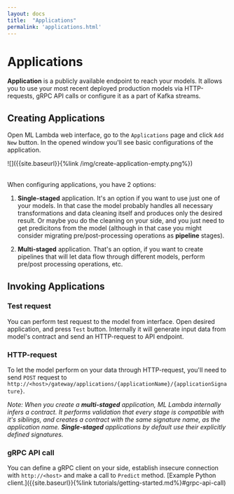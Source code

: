 ```yaml
---
layout: docs
title:  "Applications"
permalink: 'applications.html'
---
```


# Applications 

__Application__ is a publicly available endpoint to reach your models. It allows you to use your most recent deployed production models via HTTP-requests, gRPC API calls or configure it as a part of Kafka streams. 

## Creating Applications

Open ML Lambda web interface, go to the `Applications` page and click `Add New` button. In the opened window you'll see basic configurations of the application. 

![]({{site.baseurl}}{%link /img/create-application-empty.png%})

<br>
When configuring applications, you have 2 options:

1. __Single-staged__ application. It's an option if you want to use just one of your models. In that case the model probably handles all necessary transformations and data cleaning itself and produces only the desired result. Or maybe you do the cleaning on your side, and you just need to get predicitons from the model (although in that case you might consider migrating pre/post-processing operations as __pipeline__ stages). 

2. __Multi-staged__ application. That's an option, if you want to create pipelines that will let data flow through different models, perform pre/post processing operations, etc.

## Invoking Applications

### Test request

You can perform test request to the model from interface. Open desired application, and press `Test` button. Internally it will generate input data from model's contract and send an HTTP-request to API endpoint. 

### HTTP-request

To let the model perform on your data through HTTP-request, you'll need to send `POST` request to `http://<host>/gateway/applications/{applicationName}/{applicationSignature}`. 

_Note: When you create a __multi-staged__ application, ML Lambda internally infers a contract. It performs validation that every stage is compatible with it's siblings, and creates a contract with the same signature name, as the application name. __Single-staged__ applications by default use their explicitly defined signatures._

### gRPC API call

You can define a gRPC client on your side, establish insecure connection with `http://<host>` and make a call to `Predict` method. [Example Python client.]({{site.baseurl}}{%link tutorials/getting-started.md%}#grpc-api-call)
